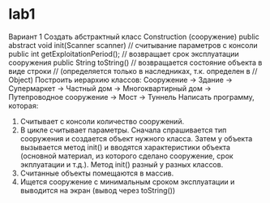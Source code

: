 # lab1

Вариант 1
Создать абстрактный класс Construction (сооружение)
public abstract void init(Scanner scanner) // считывание параметров с консоли
public int getExploitationPeriod(); // возвращает срок эксплуатации сооружения
public String toString() // возвращается состояние объекта в виде строки
// (определяется только в наследниках, т.к.
определен в
// Object)
Построить иерархию классов:
Сооружение → Здание → Супермаркет
→ Частный дом
→ Многоквартирный дом
→ Путепроводное сооружение → Мост
→ Туннель
Написать программу, которая: 
1) Считывает с консоли количество сооружений.
2) В цикле считывает параметры. Сначала спрашивается тип сооружения и создается
объект нужного класса.
Затем у объекта вызывается метод init() и вводятся характеристики объекта (основной
материал, из которого сделано сооружение, срок экплуатации и т.д.).
Метод init() разный у разных классов.
3) Считанные объекты помещаются в массив.
4) Ищется сооружение с минимальным сроком эксплуатации и выводится на экран (вывод
через toString())
